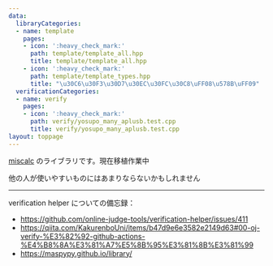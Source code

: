 ```yaml
---
data:
  libraryCategories:
  - name: template
    pages:
    - icon: ':heavy_check_mark:'
      path: template/template_all.hpp
      title: template/template_all.hpp
    - icon: ':heavy_check_mark:'
      path: template/template_types.hpp
      title: "\u30C6\u30F3\u30D7\u30EC\u30FC\u30C8\uFF08\u578B\uFF09"
  verificationCategories:
  - name: verify
    pages:
    - icon: ':heavy_check_mark:'
      path: verify/yosupo_many_aplusb.test.cpp
      title: verify/yosupo_many_aplusb.test.cpp
layout: toppage
---
```

[miscalc](https://x.com/miscalc53) のライブラリです。現在移植作業中

他の人が使いやすいものにはあまりならないかもしれません

---

verification helper についての備忘録：
- https://github.com/online-judge-tools/verification-helper/issues/411
- https://qiita.com/KakurenboUni/items/b47d9e6e3582e2149d63#00-oj-verify-%E3%82%92-github-actions-%E4%B8%8A%E3%81%A7%E5%8B%95%E3%81%8B%E3%81%99
- https://maspypy.github.io/library/

